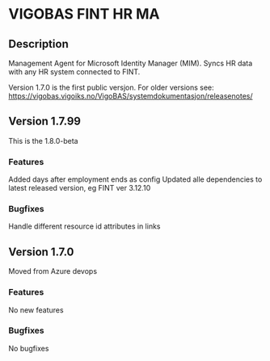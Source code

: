 # VIGOBAS FINT HR MA

## Description

Management Agent for Microsoft Identity Manager (MIM). Syncs HR data with any HR system connected to FINT. 

Version 1.7.0 is the first public versjon. For older versions see: https://vigobas.vigoiks.no/VigoBAS/systemdokumentasjon/releasenotes/ 

## Version 1.7.99
This is the 1.8.0-beta
### Features
Added days after employment ends as config
Updated alle dependencies to latest released version, eg FINT ver 3.12.10
### Bugfixes
Handle different resource id attributes in links


## Version 1.7.0   
Moved from Azure devops 

### Features
No new features
### Bugfixes
No bugfixes
